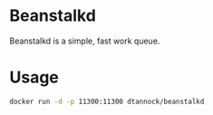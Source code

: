 # Beanstalkd
Beanstalkd is a simple, fast work queue.
# Usage
```sh
docker run -d -p 11300:11300 dtannock/beanstalkd
```

